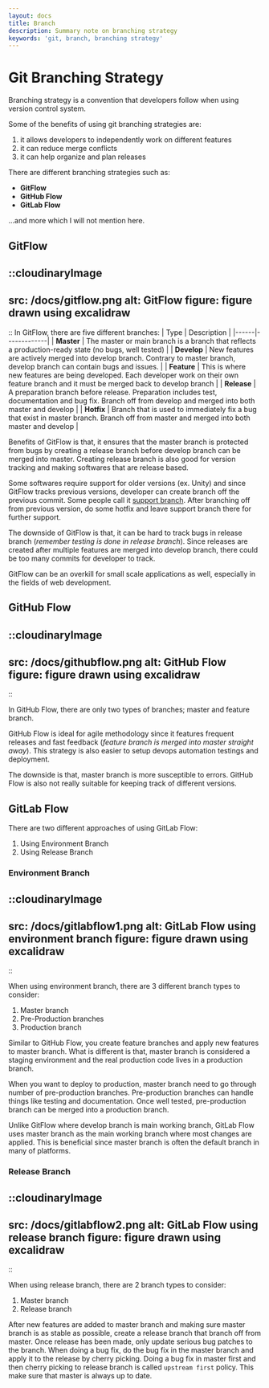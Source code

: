 ```yaml
---
layout: docs
title: Branch
description: Summary note on branching strategy
keywords: 'git, branch, branching strategy'
---
```


# Git Branching Strategy
Branching strategy is a convention that developers follow when using version control system.

Some of the benefits of using git branching strategies are:
1. it allows developers to independently work on different features
2. it can reduce merge conflicts
3. it can help organize and plan releases

There are different branching strategies such as:
- **GitFlow**
- **GitHub Flow**
- **GitLab Flow**

...and more which I will not mention here.

## GitFlow
::cloudinaryImage
---
src: /docs/gitflow.png
alt: GitFlow
figure: figure drawn using excalidraw
---
::
In GitFlow, there are five different branches:
| Type | Description |
|------|-------------|
| **Master** | The master or main branch is a branch that reflects a production-ready state (no bugs, well tested) |
| **Develop** | New features are actively merged into develop branch. Contrary to master branch, develop branch can contain bugs and issues.  |
| **Feature** | This is where new features are being developed. Each developer work on their own feature branch and it must be merged back to develop branch |
| **Release** | A preparation branch before release. Preparation includes test, documentation and bug fix. Branch off from develop and merged into both master and develop |
| **Hotfix** | Branch that is used to immediately fix a bug that exist in master branch. Branch off from master and merged into both master and develop |

Benefits of GitFlow is that, it ensures that the master branch is protected from bugs by creating a release branch before develop branch can be merged into master. Creating release branch is also good for version tracking and making softwares that are release based.

Some softwares require support for older versions (ex. Unity) and since GitFlow tracks previous versions, developer can create branch off the previous commit. Some people call it [support branch](https://mindsers.blog/post/several-versions-gitflow/). After branching off from previous version, do some hotfix and leave support branch there for further support.

The downside of GitFlow is that, it can be hard to track bugs in release branch (*remember testing is done in release branch*). Since releases are created after multiple features are merged into develop branch, there could be too many commits for developer to track.

GitFlow can be an overkill for small scale applications as well, especially in the fields of web development.

## GitHub Flow
::cloudinaryImage
---
src: /docs/githubflow.png
alt: GitHub Flow
figure: figure drawn using excalidraw
---
::

In GitHub Flow, there are only two types of branches; master and feature branch.

GitHub Flow is ideal for agile methodology since it features frequent releases and fast feedback (*feature branch is merged into master straight away*). This strategy is also easier to setup devops automation testings and deployment.

The downside is that, master branch is more susceptible to errors. GitHub Flow is also not really suitable for keeping track of different versions.

## GitLab Flow
There are two different approaches of using GitLab Flow:
1. Using Environment Branch
2. Using Release Branch

### Environment Branch
::cloudinaryImage
---
src: /docs/gitlabflow1.png
alt: GitLab Flow using environment branch
figure: figure drawn using excalidraw
---
::

When using environment branch, there are 3 different branch types to consider:
1. Master branch
2. Pre-Production branches
3. Production branch

Similar to GitHub Flow, you create feature branches and apply new features to master branch. What is different is that, master branch is considered a staging environment and the real production code lives in a production branch.

When you want to deploy to production, master branch need to go through number of pre-production branches. Pre-production branches can handle things like testing and documentation. Once well tested, pre-production branch can be merged into a production branch.

Unlike GitFlow where develop branch is main working branch, GitLab Flow uses master branch as the main working branch where most changes are applied. This is beneficial since master branch is often the default branch in many of platforms.

### Release Branch
::cloudinaryImage
---
src: /docs/gitlabflow2.png
alt: GitLab Flow using release branch
figure: figure drawn using excalidraw
---
::

When using release branch, there are 2 branch types to consider:
1. Master branch
2. Release branch

After new features are added to master branch and making sure master branch is as stable as possible, create a release branch that branch off from master. Once release has been made, only update serious bug patches to the branch. When doing a bug fix, do the bug fix in the master branch and apply it to the release by cherry picking. Doing a bug fix in master first and then cherry picking to release branch is called `upstream first` policy. This make sure that master is always up to date.
